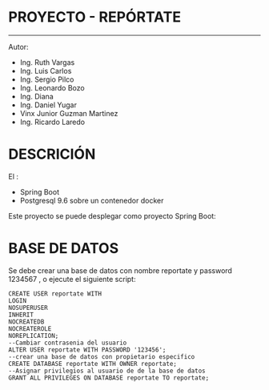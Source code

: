 # PROYECTO - REPÓRTATE
----
Autor: 
*   Ing. Ruth Vargas 
*   Ing. Luis Carlos
*   Ing. Sergio Pilco 
*   Ing. Leonardo Bozo
*   Ing. Diana
*   Ing. Daniel Yugar
*   Vinx Junior Guzman Martinez
*   Ing. Ricardo Laredo 

#   DESCRICIÓN

El :
* Spring Boot
* Postgresql 9.6 sobre un contenedor docker

Este proyecto se puede desplegar como proyecto Spring Boot:

# BASE DE DATOS

Se debe crear una base de datos con nombre reportate y password 1234567 , o ejecute el siguiente script:

    CREATE USER reportate WITH
    LOGIN
    NOSUPERUSER
    INHERIT
    NOCREATEDB
    NOCREATEROLE
    NOREPLICATION;
    --Cambiar contrasenia del usuario
    ALTER USER reportate WITH PASSWORD '123456';
    --crear una base de datos con propietario especifico
    CREATE DATABASE reportate WITH OWNER reportate;
    --Asignar privilegios al usuario de de la base de datos
    GRANT ALL PRIVILEGES ON DATABASE reportate TO reportate;
